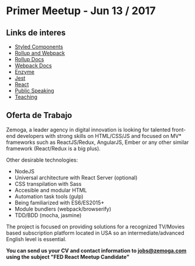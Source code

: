 # Primer Meetup - Jun 13 / 2017

## Links de interes
- [Styled Components](https://styled-components.com)
- [Rollup and Webpack](https://medium.com/webpack/webpack-and-rollup-the-same-but-different-a41ad427058c)
- [Rollup Docs](https://rollupjs.org/)
- [Webpack Docs](https://webpack.js.org/)
- [Enzyme](https://github.com/airbnb/enzyme)
- [Jest](https://facebook.github.io/jest/)
- [React](https://facebook.github.io/react/)
- [Public Speaking](https://medium.freecodecamp.com/public-speaking-transformed-my-life-and-can-change-yours-too-ca8acdbcc188)
- [Teaching](https://www.youtube.com/watch?v=RleN-6uMF04)


## Oferta de Trabajo

Zemoga, a leader agency in digital innovation is looking for talented front-end developers with strong skills on  HTML/CSS/JS and focused on MV* frameworks such as ReactJS/Redux, AngularJS, Ember or any other similar framework (React/Redux is a big plus).

Other desirable technologies:

* NodeJS
* Universal architecture with React Server (optional)
* CSS transpilation with Sass
* Accesible and modular HTML
* Automation task tools (gulp)
* Being familiarized with ES6/ES2015+
* Module bundlers (webpack/browserify)
* TDD/BDD (mocha, jasmine)

The project is focused on providing solutions for a recognized TV/Movies based subscription platform located in USA so an intermediate/advanced English level is essential.

**You can send us your CV and contact information to jobs@zemoga.com using the subject "FED React Meetup Candidate"**
